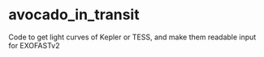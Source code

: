 # avocado_in_transit
Code to get light curves of Kepler or TESS, and make them readable input for EXOFASTv2
